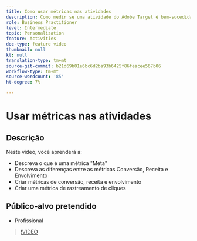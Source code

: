 ```yaml
---
title: Como usar métricas nas atividades
description: Como medir se uma atividade do Adobe Target é bem-sucedida? Neste vídeo, saiba os diferentes tipos de métricas de meta e como usá-las para medir o desempenho de sua atividade.
role: Business Practitioner
level: Intermediate
topic: Personalization
feature: Activities
doc-type: feature video
thumbnail: null
kt: null
translation-type: tm+mt
source-git-commit: b21d69b01e6bc6d2ba93b6425f86feacee567b06
workflow-type: tm+mt
source-wordcount: '85'
ht-degree: 7%

---
```



# Usar métricas nas atividades

## Descrição

Neste vídeo, você aprenderá a:

* Descreva o que é uma métrica &quot;Meta&quot;
* Descreva as diferenças entre as métricas Conversão, Receita e Envolvimento
* Criar métricas de conversão, receita e envolvimento
* Criar uma métrica de rastreamento de cliques

## Público-alvo pretendido

* Profissional

>[!VIDEO](https://video.tv.adobe.com/v/17380/?quality=12)